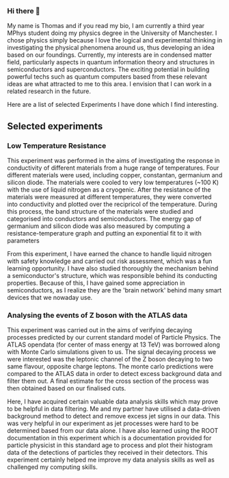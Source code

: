 ### Hi there 👋

My name is Thomas and if you read my bio, I am currently a third year MPhys student doing my physics degree in the University of Manchester. I chose physics simply because I love the logical and experimental thinking in investigating the physical phenomena around us, 
thus developing an idea based on our foundings.
Currently, my interests are in condensed matter field, particularly aspects in quantum information theory and structures in semiconductors and superconductors. The exciting potential in building powerful techs such as quantum computers based from these relevant ideas are what attracted to me to this area. I envision that I can work in a related research in the future.


Here are a list of selected Experiments I have done which I find interesting.
## Selected experiments

### Low Temperature Resistance

This experiment was performed in the aims of investigating the response in conductivity of different materials from a huge range of temperatures. Four different materials were used, including copper, constantan, germanium and silicon diode. The materials were cooled to very low temperatures (~100 K) with the use of liquid nitrogen as a cryogenic. 
After the resistance of the materials were measured at different temperatures, they were converted into conductivity and plotted over the recipricol of the temperature. During this process, the band structure of the materials were studied and categorised into conductors and semiconductors. 
The energy gap of germanium and silicon diode was also measured by computing a resistance-temperature graph and putting an exponential fit to it with parameters 

From this experiment, I have earned the chance to handle liquid nitrogen with safety knowledge and carried out risk assessment, which was a fun learning opportunity. I have also studied thoroughly the mechanism behind a semiconductor's structure, which was responsible behind its conducting properties. 
Because of this, I have gained some appreciation in semiconductors, as I realize they are the 'brain network' behind many smart devices that we nowaday use.

### Analysing the events of Z boson with the ATLAS data

This experiment was carried out in the aims of verifying decaying processes predicted by our current standard model of Particle Physics. The ATLAS opendata (for center of mass energy at 13 TeV) was borrowed along with Monte Carlo simulations given to us.
The signal decaying process we were interested was the leptonic channel of the Z boson decaying to two same flavour, opposite charge leptons. The monte carlo predictions were compared to the ATLAS data in order to detect excess background data and filter them out. A final estimate for the cross section of the process was then obtained based on our finalised cuts.

Here, I have acquired certain valuable data analysis skills which may prove to be helpful in data filtering. Me and my partner have utilised a data-driven background method to detect and remove excess jet signs in our data. This was very helpful in our experiment as jet processes were hard to be determined based from our data alone.
I have also learned using the ROOT documentation in this experiment which is a documentation provided for particle physicist in this standard age to process and plot their histogram data of the detections of particles they received in their detectors.
This experiment certainly helped me improve my data analysis skills as well as challenged my computing skills.


<!--
**ThomasChanbawsu/ThomasChanBawsu** is a ✨ _special_ ✨ repository because its `README.md` (this file) appears on your GitHub profile.

Here are some ideas to get you started:

- 🔭 I’m currently working on ...
- 🌱 I’m currently learning ...
- 👯 I’m looking to collaborate on ...
- 🤔 I’m looking for help with ...
- 💬 Ask me about ...
- 📫 How to reach me: ...
- 😄 Pronouns: ...
- ⚡ Fun fact: ...
-->
